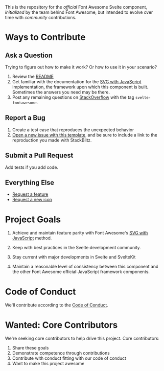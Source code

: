 This is the repository for the _official_ Font Awesome Svelte component, _initialized_ by the team behind Font Awesome,
but intended to evolve over time with _community_ contributions.

# Ways to Contribute

## Ask a Question

Trying to figure out how to make it work? Or how to use it in your scenario?

1.  Review the [README](README.md)
1.  Get familiar with the documentation for the [SVG with JavaScript](https://fontawesome.com/how-to-use/svg-with-js) implementation,
    the framework upon which this component is built. Sometimes the answers you need may be there.
1.  Post any remaining questions on [StackOverflow](https://stackoverflow.com/questions/tagged/svelte-fontawesome) with the tag `svelte-fontawesome`.

## Report a Bug

1.  Create a test case that reproduces the unexpected behavior
1.  [Open a new issue with this template](https://github.com/seantimm/svelte-fontawesome/issues/new?template=bug-report.md),
    and be sure to include a link to the reproduction you made with StackBlitz.

## Submit a Pull Request

Add tests if you add code.

## Everything Else

- [Request a feature](https://github.com/seantimm/svelte-fontawesome/issues/new??title=Feature%20request:feature-name&template=feature-request.md)
- [Request a new icon](https://github.com/seantimm/Font-Awesome/issues/new?title=Icon%20request:%20icon-name&template=icon-request.md)

# Project Goals

1.  Achieve and maintain feature parity with Font Awesome's [SVG with JavaScript](https://fontawesome.com/how-to-use/svg-with-js) method.

1.  Keep with best practices in the Svelte development community.

1.  Stay current with major developments in Svelte and SvelteKit

1.  Maintain a reasonable level of consistency between this component and the other Font Awesome official JavaScript
    framework components.

# Code of Conduct

We'll contribute according to the [Code of Conduct](CODE_OF_CONDUCT.md).

# Wanted: Core Contributors

We're seeking core contributors to help drive this project. Core contributors:

1.  Share these goals
1.  Demonstrate competence through contributions
1.  Contribute with conduct fitting with our code of conduct
1.  Want to make this project awesome

